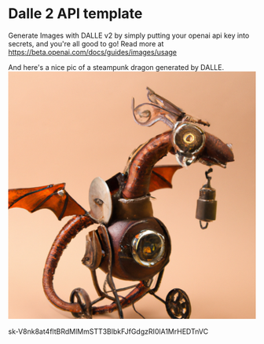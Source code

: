 # Dalle 2 API template

Generate Images with DALLE v2 by simply putting your openai api key into secrets, and you're all good to go!  Read more at https://beta.openai.com/docs/guides/images/usage

And here's a nice pic of a steampunk dragon generated by DALLE.
![image generated by dalle](steampunk-dragon.png)

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